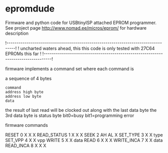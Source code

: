 # epromdude

Firmware and python code for USBtinyISP attached EPROM programmer. See project
page http://www.nomad.ee/micros/eprom/ for hardware description  

!----------------------------------------------------------------------------------!
! uncharted waters ahead, this this code is only tested with 27C64 EPROMs this far !
!----------------------------------------------------------------------------------!

firmware implements a command set where each command is

a sequence of 4 bytes

	command
	address high byte
	address low byte
	data

the result of last read will be clocked out along with the last data byte
the 3rd data byte is status byte
 bit0=busy
 bit1=programming error

firmware commands

RESET		0	X	X	X
READ_STATUS	1	X	X	X
SEEK		2	AH	AL	X
SET_TYPE	3	X	X	type
SET_VPP		4	X	X	vpp
WRITE		5	X	X	data
READ		6	X	X	X
WRITE_INCA	7	X	X	data
READ_INCA	8	X	X	X

